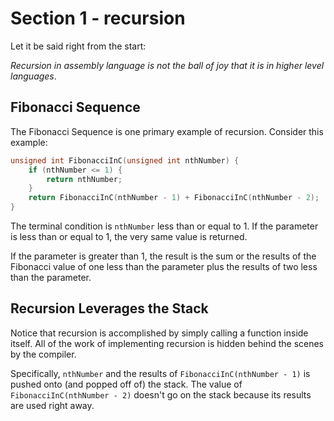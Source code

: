 # Section 1 - recursion

Let it be said right from the start:

*Recursion in assembly language is not the ball of joy that it is in
higher level languages*.

## Fibonacci Sequence

The Fibonacci Sequence is one primary example of recursion. Consider
this example:

```c++
unsigned int FibonacciInC(unsigned int nthNumber) {
    if (nthNumber <= 1) {
        return nthNumber;
    }
    return FibonacciInC(nthNumber - 1) + FibonacciInC(nthNumber - 2);
}
```

The terminal condition is `nthNumber` less than or equal to 1. If the
parameter is less than or equal to 1, the very same value is returned.

If the parameter is greater than 1, the result is the sum or the
results of the Fibonacci value of one less than the parameter plus the
results of two less than the parameter.

## Recursion Leverages the Stack

Notice that recursion is accomplished by simply calling a function
inside itself. All of the work of implementing recursion is hidden
behind the scenes by the compiler.

Specifically, `nthNumber` and the results of
`FibonacciInC(nthNumber - 1)` is pushed onto (and popped off of) the
stack. The value of `FibonacciInC(nthNumber - 2)` doesn't go on the
stack because its results are used right away.
